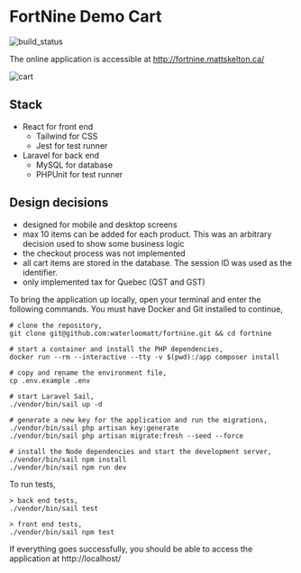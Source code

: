 # FortNine Demo Cart

![build_status](https://github.com/waterloomatt/fortnine/actions/workflows/main.yml/badge.svg)

The online application is accessible at http://fortnine.mattskelton.ca/

![cart](https://user-images.githubusercontent.com/1981303/228567609-d008ee1d-a33a-4e7d-80e1-d24acf5ed224.png)

## Stack
- React for front end
  - Tailwind for CSS
  - Jest for test runner
- Laravel for back end
  - MySQL for database
  - PHPUnit for test runner
  
## Design decisions
 - designed for mobile and desktop screens
 - max 10 items can be added for each product. This was an arbitrary decision used to show some business logic
 - the checkout process was not implemented
 - all cart items are stored in the database. The session ID was used as the identifier.
 - only implemented tax for Quebec (QST and GST)

To bring the application up locally, open your terminal and enter the following commands. You must have Docker and Git installed to continue,

```
# clone the repository,
git clone git@github.com:waterloomatt/fortnine.git && cd fortnine

# start a container and install the PHP dependencies,
docker run --rm --interactive --tty -v $(pwd):/app composer install

# copy and rename the environment file,
cp .env.example .env

# start Laravel Sail,
./vendor/bin/sail up -d

# generate a new key for the application and run the migrations,
./vendor/bin/sail php artisan key:generate
./vendor/bin/sail php artisan migrate:fresh --seed --force

# install the Node dependencies and start the development server,
./vendor/bin/sail npm install
./vendor/bin/sail npm run dev
```

To run tests,
```
> back end tests,
./vendor/bin/sail test

> front end tests,
./vendor/bin/sail npm test

```

If everything goes successfully, you should be able to access the application at http://localhost/
